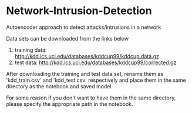 # Network-Intrusion-Detection
Autoencoder approach to detect attacks/intrusions in a network

Data sets can be downloaded from the links below
1. training data: http://kdd.ics.uci.edu/databases/kddcup99/kddcup.data.gz
2. test data: http://kdd.ics.uci.edu/databases/kddcup99/corrected.gz

After downloading the training and test data set, rename them as 'kdd_train.csv' and 'kdd_test.csv' respectively and place them in the same directory as the notebook and saved model.

For some reason if you don't want to have them in the same directory, please specify the appropriate path in the notebook.
